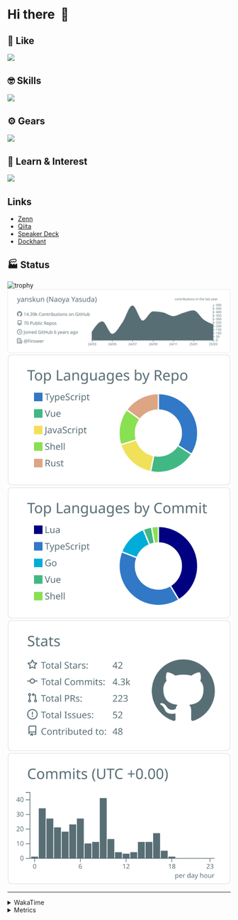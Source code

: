 # Hi there&nbsp; :wave:

## 💌 Like
<img src="https://go-skill-icons.vercel.app/api/icons?i=github" />

## 🤓 Skills
<img src="https://go-skill-icons.vercel.app/api/icons?i=js,ts,vue,nuxtjs,react,nextjs,go,lua,git" />

## ⚙️ Gears
<img src="https://go-skill-icons.vercel.app/api/icons?i=neovim,vscode,githubcopilot,alacritty,tmux" />

## 📖 Learn & Interest
<img src="https://go-skill-icons.vercel.app/api/icons?i=rust,deno,css,zig,playwright,githubactions,storybook,netlify,eslint" />

## Links
- [Zenn](https://zenn.dev/yanskun)
- [Qiita](https://qiita.com/yanskun)
- [Speaker Deck](https://speakerdeck.com/yanskun)
- [Dockhant](https://www.dockhunt.com/users/yanskun)

<!-- https://github.com/ryo-ma/github-profile-trophy -->

## 🏭 Status

<img src="https://github-profile-trophy.vercel.app/?username=yanskun&theme=onedark&row=1" alt="trophy">

<!-- https://github.com/vn7n24fzkq/github-profile-summary-cards -->
<picture>
  <source media="(prefers-color-scheme: dark)" srcset="https://raw.githubusercontent.com/yanskun/yanskun/master/profile-summary-card-output/nord_dark/0-profile-details.svg">
 <img src="https://raw.githubusercontent.com/yanskun/yanskun/master/profile-summary-card-output/default/0-profile-details.svg">
</picture>
<br>
<picture>
  <source media="(prefers-color-scheme: dark)" srcset="https://raw.githubusercontent.com/yanskun/yanskun/master/profile-summary-card-output/nord_dark/1-repos-per-language.svg">
 <img src="https://raw.githubusercontent.com/yanskun/yanskun/master/profile-summary-card-output/default/1-repos-per-language.svg">
</picture>
<picture>
  <source media="(prefers-color-scheme: dark)" srcset="https://raw.githubusercontent.com/yanskun/yanskun/master/profile-summary-card-output/nord_dark/2-most-commit-language.svg">
 <img src="https://raw.githubusercontent.com/yanskun/yanskun/master/profile-summary-card-output/default/2-most-commit-language.svg">
</picture>
<br>
<picture>
  <source media="(prefers-color-scheme: dark)" srcset="https://raw.githubusercontent.com/yanskun/yanskun/master/profile-summary-card-output/nord_dark/3-stats.svg">
 <img src="https://raw.githubusercontent.com/yanskun/yanskun/master/profile-summary-card-output/default/3-stats.svg">
</picture>
<picture>
  <source media="(prefers-color-scheme: dark)" srcset="https://raw.githubusercontent.com/yanskun/yanskun/master/profile-summary-card-output/nord_dark/4-productive-time.svg">
 <img src="https://raw.githubusercontent.com/yanskun/yanskun/master/profile-summary-card-output/default/4-productive-time.svg">
</picture>

---

<details>
  <summary>WakaTime</summary>
<!--START_SECTION:waka-->
![Code Time](http://img.shields.io/badge/Code%20Time-1%2C980%20hrs%2045%20mins-blue)

**🐱 My GitHub Data** 

> 📦 144.7 kB Used in GitHub's Storage 
 > 
> 🏆 941 Contributions in the Year 2025
 > 
> 💼 Opted to Hire
 > 
> 📜 130 Public Repositories 
 > 
> 🔑 4 Private Repositories 
 > 
**I'm an Early 🐤** 

```text
🌞 Morning                13314 commits       ████░░░░░░░░░░░░░░░░░░░░░   15.51 % 
🌆 Daytime                49843 commits       ███████████████░░░░░░░░░░   58.08 % 
🌃 Evening                19075 commits       ██████░░░░░░░░░░░░░░░░░░░   22.23 % 
🌙 Night                  3591 commits        █░░░░░░░░░░░░░░░░░░░░░░░░   04.18 % 
```
📅 **I'm Most Productive on Tuesday** 

```text
Monday                   13171 commits       ████░░░░░░░░░░░░░░░░░░░░░   15.35 % 
Tuesday                  18752 commits       █████░░░░░░░░░░░░░░░░░░░░   21.85 % 
Wednesday                17189 commits       █████░░░░░░░░░░░░░░░░░░░░   20.03 % 
Thursday                 16165 commits       █████░░░░░░░░░░░░░░░░░░░░   18.84 % 
Friday                   14962 commits       ████░░░░░░░░░░░░░░░░░░░░░   17.43 % 
Saturday                 2275 commits        █░░░░░░░░░░░░░░░░░░░░░░░░   02.65 % 
Sunday                   3309 commits        █░░░░░░░░░░░░░░░░░░░░░░░░   03.86 % 
```


📊 **This Week I Spent My Time On** 

```text
🕑︎ Time Zone: Asia/Tokyo

💬 Programming Languages: 
TypeScript               10 hrs 21 mins      ████████████░░░░░░░░░░░░░   47.96 % 
YAML                     6 hrs 58 mins       ████████░░░░░░░░░░░░░░░░░   32.33 % 
Go                       1 hr 18 mins        ██░░░░░░░░░░░░░░░░░░░░░░░   06.09 % 
Other                    1 hr 6 mins         █░░░░░░░░░░░░░░░░░░░░░░░░   05.11 % 
Markdown                 27 mins             █░░░░░░░░░░░░░░░░░░░░░░░░   02.09 % 

🔥 Editors: 
Neovim                   21 hrs 18 mins      █████████████████████████   98.67 % 
VS Code                  17 mins             ░░░░░░░░░░░░░░░░░░░░░░░░░   01.33 % 

💻 Operating System: 
Mac                      21 hrs 35 mins      █████████████████████████   100.00 % 
```


 Last Updated on 20/03/2025 06:26:11 UTC
<!--END_SECTION:waka-->
</details>

<details>
  <summary>Metrics</summary>
  <img src="https://github.com/yanskun/yanskun/blob/main/github-metrics.svg" alt="Metrics">
</details>
